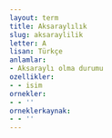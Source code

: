 ```yaml
---
layout: term
title: Aksaraylılık
slug: aksaraylilik
letter: A
lisan: Türkçe
anlamlar:
- Aksaraylı olma durumu
ozellikler:
- - isim
ornekler:
- - ''
orneklerkaynak:
- - ''
---
```

